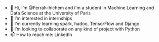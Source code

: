 - 👋 Hi, I’m @Ferrah-hichem and i'm a student in Machine Learning and Data Science at the University of Paris
- 👀 I’m interested in internships
- 🌱 I’m currently learning spark, hadoo, TensorFlow and Django
- 💞️ I’m looking to collaborate on any kind of project with Python
- 📫 How to reach me: LinkedIn

<!---
Ferrah-hichem/Ferrah-hichem is a ✨ special ✨ repository because its `README.md` (this file) appears on your GitHub profile.
You can click the Preview link to take a look at your changes.
--->
